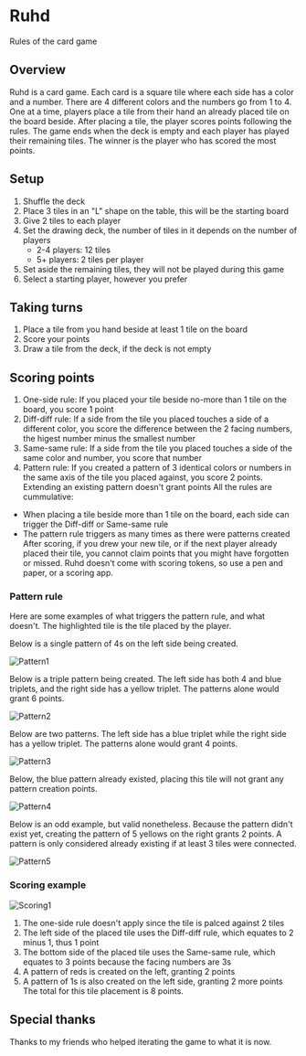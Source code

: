 # Ruhd
Rules of the card game
## Overview 
Ruhd is a card game. Each card is a square tile where each side has a color and a number. There are 4 different colors and the numbers go from 1 to 4. One at a time, players place a tile from their hand an already placed tile on the board beside. After placing a tile, the player scores points following the rules. The game ends when the deck is empty and each player has played their remaining tiles. The winner is the player who has scored the most points.
## Setup
1. Shuffle the deck
2. Place 3 tiles in an "L" shape on the table, this will be the starting board
3. Give 2 tiles to each player
4. Set the drawing deck, the number of tiles in it depends on the number of players
    - 2-4 players: 12 tiles
    - 5+ players: 2 tiles per player
5. Set aside the remaining tiles, they will not be played during this game
6. Select a starting player, however you prefer
## Taking turns
1. Place a tile from you hand beside at least 1 tile on the board
2. Score your points
3. Draw a tile from the deck, if the deck is not empty
## Scoring points
1. One-side rule: If you placed your tile beside no-more than 1 tile on the board, you score 1 point
2. Diff-diff rule: If a side from the tile you placed touches a side of a different color, you score the difference between the 2 facing numbers, the higest number minus the smallest number
3. Same-same rule: If a side from the tile you placed touches a side of the same color and number, you score that number
4. Pattern rule: If you created a pattern of 3 identical colors or numbers in the same axis of the tile you placed against, you score 2 points. Extending an existing pattern doesn't grant points
All the rules are cummulative:
- When placing a tile beside more than 1 tile on the board, each side can trigger the Diff-diff or Same-same rule
- The pattern rule triggers as many times as there were patterns created
After scoring, if you drew your new tile, or if the next player already placed their tile, you cannot claim points that you might have forgotten or missed.
Ruhd doesn't come with scoring tokens, so use a pen and paper, or a scoring app.
### Pattern rule
Here are some examples of what triggers the pattern rule, and what doesn't. The highlighted tile is the tile placed by the player.

Below is a single pattern of 4s on the left side being created.

![Pattern1](https://user-images.githubusercontent.com/2688838/224567089-0c6e3348-efb9-4959-8fca-e60d8afda83f.png)

Below is a triple pattern being created. The left side has both 4 and blue triplets, and the right side has a yellow triplet. The patterns alone would grant 6 points.

![Pattern2](https://user-images.githubusercontent.com/2688838/224567079-96817a15-1e79-432a-b085-10e5181a44ba.png)

Below are two patterns. The left side has a blue triplet while the right side has a yellow triplet. The patterns alone would grant 4 points.

![Pattern3](https://user-images.githubusercontent.com/2688838/224567071-0f3b02ce-d76d-4523-94ae-645d8abb8137.png)

Below, the blue pattern already existed, placing this tile will not grant any pattern creation points.

![Pattern4](https://user-images.githubusercontent.com/2688838/224567064-7cab0ebd-b125-4fff-88e5-2649c042e747.png)

Below is an odd example, but valid nonetheless. Because the pattern didn't exist yet, creating the pattern of 5 yellows on the right grants 2 points. A pattern is only considered already existing if at least 3 tiles were connected. 

![Pattern5](https://user-images.githubusercontent.com/2688838/224566532-00f5341c-c7e2-4292-8584-a58ad78a2543.png)

### Scoring example

![Scoring1](https://user-images.githubusercontent.com/2688838/224567666-7127d794-8ea4-4155-9f1d-745fd4e88790.png)

1. The one-side rule doesn't apply since the tile is palced against 2 tiles
2. The left side of the placed tile uses the Diff-diff rule, which equates to 2 minus 1, thus 1 point
3. The bottom side of the placed tile uses the Same-same rule, which equates to 3 points because the facing numbers are 3s
4. A pattern of reds is created on the left, granting 2 points
5. A pattern of 1s is also created on the left side, granting 2 more points
The total for this tile placement is 8 points.

## Special thanks
Thanks to my friends who helped iterating the game to what it is now.
